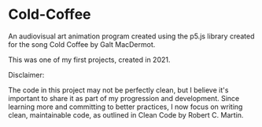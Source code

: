 # Cold-Coffee

An audiovisual art animation program created using the p5.js library created for the song Cold Coffee by Galt MacDermot.

This was one of my first projects, created in 2021.

Disclaimer:

The code in this project may not be perfectly clean, but I believe it's important to share it as part of my progression and development. Since learning more and committing to better practices, I now focus on writing clean, maintainable code, as outlined in Clean Code by Robert C. Martin.
